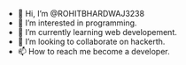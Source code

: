 - 👋 Hi, I’m @ROHITBHARDWAJ3238
- 👀 I’m interested in programming.
- 🌱 I’m currently learning web developement.
- 💞️ I’m looking to collaborate on hackerth.
- 📫 How to reach me become a developer.

<!---
ROHITBHARDWAJ3238/ROHITBHARDWAJ3238 is a ✨ special ✨ repository because its `README.md` (this file) appears on your GitHub profile.
You can click the Preview link to take a look at your changes.
--->
